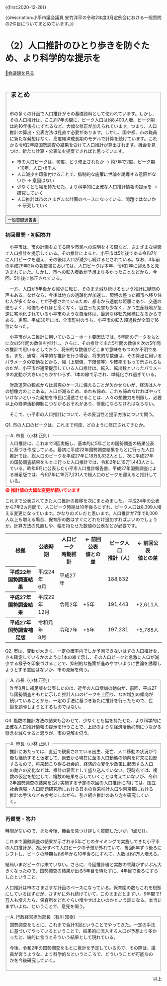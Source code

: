 {{first:2020-12-28}}

{{description:小平市議会議員 安竹洋平の令和2年度3月定例会における一般質問の2件目についてまとめています。}}

# （2）人口推計のひとり歩きを防ぐため、より科学的な提示を

<p id="read-kaigiroku"><a href="https://ssp.kaigiroku.net/tenant/kodaira/SpMinuteView.html?council_id=1116&schedule_id=4&minute_id=211&is_search=true">📄会議録を見る</a></p>

<fieldset class="pnt">
  <legend><h2> まとめ </h2></legend>

市の多くの計画で人口推計がその基礎資料として使われています。しかし、その人口推計は、ここ約7年の間に、ピーク人口は約8,400人増、ピーク期は約10年後ろにずれるなど、大幅な修正が加えられています。つまり、人口推計の算出・公表方法は見直す必要があります。しかし、国や都、市の職員に新たな発想はなく、高度経済成長期のモデルで計算を続けています。これから令和2年度国勢調査の結果を受けて人口推計が算出されます。機会を見つけ、新たな計算・公表法を提案できればと思っています。

<ul>
  <li class="chk">市の人口ピークは、何度、どう修正されたか<span> → 約7年で2度、ピーク期+10年、人口+8千人</span></li>
  <li class="chk">人口減少を印象付けることで、抑制的な施策に世論を誘導する意図がないか<span> → 意図はない</span></li>
  <li class="chk">少なくとも幅を持たせた、より科学的に正確な人口推計情報の提示を<span> → 研究していく</span></li>
  <li class="chk">人口推計は市のさまざまな計画のベースになっている、問題ではないか<span> → 研究していく</span></li>
</ul>

</fieldset>

<script src="https://documentcloud.adobe.com/view-sdk/main.js" defer></script>
<script type="text/javascript">
const showPDF = (url) => {
    const adobeDCView = new AdobeDC.View({clientId: "897dee58a3dd4a01b1de491cc8e563c3", locale: "ja-JP"});
    const fileName = (url.match(/^(?:[^:\/?#]+:)?(?:\/\/[^\/?#]*)?(?:([^?#]*\/)([^\/?#]*))?(\?[^#]*)?(?:#.*)?$/) ?? [])[2];
    adobeDCView.previewFile({
        content:   {location: {url: url}},
        metaData: {fileName: fileName}
    }, {embedMode: "LIGHT_BOX"});
}
</script>

<button onclick='showPDF("./202003-ippan-situmon-yasutake-2.pdf")' class="pdf-view-button">
<i class="fa fa-file-pdf-o" aria-hidden="true"></i> 一般質問通告書
</button>

<h3>初回質問・初回答弁</h3>

<div class="letter">

　小平市は、市の計画を立てる際や市民への説明をする際など、さまざまな場面で人口推計を提示している。その推計によると、小平市は5年後である令和7年に人口ピークを迎え、その後は人口が減少し続けるとされている。なお、3年前の平成29年2月の報告書においては、人口ピークは本年、令和2年に迎えると見込まれていた。しかし、市への転入者数が予想より多かったことなどから、今回、5年後に修正されている。

　一方、人口が5年後から減少に転じ、そのまま減り続けるという推計に疑問の声もある。なぜなら、今後は地方の過疎化が加速し、環境の整った都市へ移り住む人が多くなることが予想されているため、都市から適度な距離にあり、交通の便もよく、地価もそれほど高くなく、目立った災害も少なく、かつ生産緑地が急速に宅地化されている小平市のような自治体は、最適な移転先候補になるからである。実際、平成30年には、全市町村のうち、小平市の転入超過数が全国で16位になった。

　小平市が人口推計に用いているコーホート要因法では、5年間のデータをもとに次の5年間の数値を推計し、さらに、その推計で出た5年間の数値を次の5年間の推計で用いるとしており、将来的な数値がどこまで意味をもつのか不明である。また、通常、科学的な推計を行う場合、将来的な数値は、その算出に用いるパラメータの変動などから、幅（上限値、下限値等）や確率をもって示されるものだが、小平市が通常提示している人口推計は、転入、転出数といったパラメータの変動が大きいにもかかわらず、1本の線で示され、単純化され過ぎている。

　財政運営の観点からは最悪のケースに備えることが欠かせないが、経済は人々の想像力の上にある。人口が減るため、あれも諦め、これも諦めなければやっていけないといった発想を市民に浸透させることは、人々の想像力を制限し、必要以上の経済活動抑制につながるおそれがあり、慎重にならなければならない。

　そこで、小平市の人口推計について、その妥当性と提示方法について問う。

<span class="q-a">Q1.</span> 市の人口のピークは、これまで何度、どのように修正されてきたか。

<fieldset class="touben">
<legend><span class="q-a">A.</span> 市長（小林 正則）</legend>
人口推計は、これまで3回実施し、基本的に5年ごとの国勢調査の結果公表に基づき作成している。最初に平成22年国勢調査結果をもとに行った人口推計では、総人口のピークを平成27年に18万8,832人とし、次に平成27年の国勢調査結果をもとに行った人口推計では、令和2年に19万1,443人としている。昨年8月に公表した小平市人口推計報告書、平成27年国勢調査による補足版では、令和7年に19万7,231人で総人口のピークを迎えると推計している。

</fieldset>

<div class="tips">
<strong style="color:red">😩 推計値の大幅な変更が続いています</strong>

これまで公表されてきた人口推計の推移を次にまとめました。
平成24年の公表から7年2ヵ月間で、人口ピーク時期は10年後ろにずれ、ピーク人口は8,399人増える変更になっています。かなりのズレだと思います。人口推計が7年で8,000人以上も増える場合、保育所の数はすぐにどれだけ追加すればよいのでしょうか。計算方法の見直しや、幅を持たせた数値の公表などが必要です。

<div class="table-wrapper">
  <table class="simple">
    <tr><th>根拠</th><th>公表時期</th><th>人口ピーク<br>時期推計</th><th>← 前回公表<br>値との差</th><th>ピーク人口<br>推計（人）</th><th>← 前回公表<br>値との差</th></tr>
    <tr><th stlye="white-space:nowrap">平成22年<br>国勢調査結果</th><td stlye="white-space:nowrap">平成24年<br>6月</td><td>平成27年</td><td></td><td>188,832</td><td></td></tr>
    <tr><th stlye="white-space:nowrap">平成27年<br>国勢調査結果</th><td stlye="white-space:nowrap">平成29年<br>12月</b></td><td>令和2年</td><td>+5年</td><td>191,443</td><td>+2,611人</td></tr>
    <tr><th stlye="white-space:nowrap">平成27年<br>国勢調査補足版</th><td stlye="white-space:nowrap">令和元年<br>8月</td><td>令和7年</td><td>+5年</td><td>197,231</td><td>+5,788人</td></tr>
  </table>
</div>

</div>

<span class="q-a">Q2.</span> 市は、変動が大きく、一定の確率内でしか予測できないはずの人口推計を、さも確定しているかのように1本の線で示し、その人口ピークと急激に人口が減少する様子を印象づけることで、抑制的な施策が進めやすいように世論を誘導しようとする意図はないか、市の見解を伺う。

<fieldset class="touben">
<legend><span class="q-a">A.</span> 市長（小林 正則）</legend>
昨年8月に補足版を公表したのは、近年の人口増加の動向が、前回、平成27年国勢調査をもとに示した推計人口のピークを上回り、なお増加の傾向が続いていることから、一定の手法に基づき新たに推計を行ったもので、世論を誘導しようとするものではない。
</fieldset>

<span class="q-a">Q3.</span> 複数の推計方法の結果も合わせて、少なくとも幅を持たせた、より科学的に正確な人口推計情報の提示を行うことで、上記のような経済活動抑制につながる懸念を減らせると思うが、市の見解を伺う。

<fieldset class="touben">
<legend><span class="q-a">A.</span> 市長（小林 正則）</legend>
推計にあたっては、直近で観察されている出生、死亡、人口移動の状況が今後も継続すると仮定して、過去から現在に至る人口動態の傾向を将来に投影するもので、将来起こり得る社会的、経済的な変化や政策に起因する人口の動きの変化などは、推計の要素として盛り込んでいない。現時点では、複数の仮定を想定して、複数の結果を示していくことは考えていないが、令和2年国勢調査の結果を受け実施する予定の次回の人口推計に向けては、国立社会保障・人口問題研究所における日本の将来推計人口や東京都における推計の手法なども参考にしながら、引き続き推計のあり方を研究していく。
</fieldset>

</div>

### 再質問・答弁

時間がないので、また今後、機会を見つけ詳しく質問したいが、1点だけ。

これまで国勢調査の結果が示される5年ごとのタイミングで実施してきた小平市の人口推計が、2回分すべて人口ピークの予想が外れていて、毎回5年ずつ後ろにシフトし、ピークの時期も約9年から10年後ろにずれて、人数は約1万人増える。

結局いまだピークは来ていない。さらに、今回推計値と実数の乖離がずいぶん大きくなったので、国勢調査の結果が出る5年目を待たずに、4年目で後ろにずらしたということ。

人口推計は市のさまざまな計画のベースになっている。保育園の数もこれを根拠にしているはずだが、さすがに外れ続けていて、このままだとまずい。9年間で1万人も増えたら、保育所をどれぐらい増やせばよいのかという話になる。本当にまずいよね、ということで、意見を伺う。


<fieldset class="touben">
<legend><span class="q-a">A.</span> 行政経営担当部長（有川 知樹）</legend>
国勢調査をもとに、これまで合計3回ということでやってきた。一定の手法に基づいてやっているということで、結果的に流入する人口が予想より多かったと、端的に言うとそういう結果として現れている。

今後、令和2年の国勢調査をもとに推計を予定しているので、その際は、議員が言うような、より科学的なというところで、どういうことが可能なのかを今後研究していく。
</fieldset>

<p style="text-align:right">以上</p>
